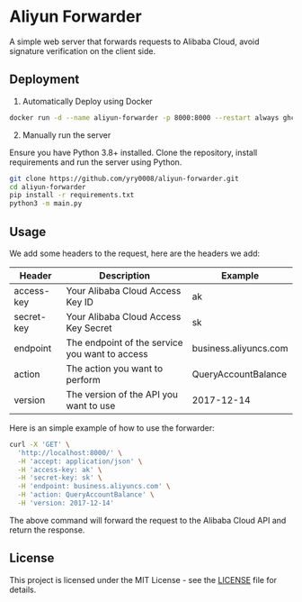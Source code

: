# Aliyun Forwarder

A simple web server that forwards requests to Alibaba Cloud, avoid signature verification on the client side.

## Deployment

1. Automatically Deploy using Docker

```bash
docker run -d --name aliyun-forwarder -p 8000:8000 --restart always ghcr.io/yry0008/aliyun-forwarder:latest
```

2. Manually run the server

Ensure you have Python 3.8+ installed.
Clone the repository, install requirements and run the server using Python.

```bash
git clone https://github.com/yry0008/aliyun-forwarder.git
cd aliyun-forwarder
pip install -r requirements.txt
python3 -m main.py
```

## Usage

We add some headers to the request, here are the headers we add:

| Header | Description | Example |
|--------|-------------|---------|
| access-key | Your Alibaba Cloud Access Key ID | ak |
| secret-key | Your Alibaba Cloud Access Key Secret | sk |
| endpoint | The endpoint of the service you want to access | business.aliyuncs.com |
| action | The action you want to perform | QueryAccountBalance |
| version | The version of the API you want to use | 2017-12-14 |

Here is an simple example of how to use the forwarder:

```bash
curl -X 'GET' \
  'http://localhost:8000/' \
  -H 'accept: application/json' \
  -H 'access-key: ak' \
  -H 'secret-key: sk' \
  -H 'endpoint: business.aliyuncs.com' \
  -H 'action: QueryAccountBalance' \
  -H 'version: 2017-12-14'
```
The above command will forward the request to the Alibaba Cloud API and return the response.

## License

This project is licensed under the MIT License - see the [LICENSE](LICENSE) file for details.
